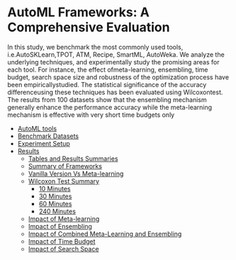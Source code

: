 # AutoML Frameworks: A Comprehensive Evaluation
In this study, we benchmark the most commonly used tools, i.e.AutoSKLearn,TPOT, ATM, Recipe, SmartML, AutoWeka.
We analyze the underlying techniques, and experimentally study the promising areas for each tool. For instance, the effect ofmeta-learning, ensembling, time budget, search space size and robustness of the optimization process have been empiricallystudied. The statistical significance of the accuracy differenceusing these techniques has been evaluated using Wilcoxontest. The results from 100 datasets show that the ensembling mechanism generally enhance the performance accuracy while the meta-learning mechanism is effective with very short time budgets only
* [AutoML tools](https://datasystemsgrouput.github.io/AutoMLBenchmarking/automltools)
* [Benchmark Datasets](https://datasystemsgrouput.github.io/AutoMLBenchmarking/datasets)
* [Experiment Setup](https://datasystemsgrouput.github.io/AutoMLBenchmarking/setup)
* [Results](https://datasystemsgrouput.github.io/AutoMLBenchmarking/results)
   * [Tables and Results Summaries](https://datasystemsgrouput.github.io/AutoMLBenchmarking/results#tables-and-results-summaries)
    * [Summary of Frameworks](https://datasystemsgrouput.github.io/AutoMLBenchmarking/results#summary-of-frameworks)
    * [Vanilla Version Vs Meta-learning](https://datasystemsgrouput.github.io/AutoMLBenchmarking/results#vanilla-version-vs-meta-learning)
    * [Wilcoxon Test Summary](https://datasystemsgrouput.github.io/AutoMLBenchmarking/results#wilcoxon-test-summary)
      * [10  Minutes](https://datasystemsgrouput.github.io/AutoMLBenchmarking/results#10-minutes)
      * [30  Minutes](https://datasystemsgrouput.github.io/AutoMLBenchmarking/results#30-minutes)
      * [60  Minutes](https://datasystemsgrouput.github.io/AutoMLBenchmarking/results#60-minutes)
      * [240  Minutes](https://datasystemsgrouput.github.io/AutoMLBenchmarking/results#240-minutes)
  * [Impact of Meta-learning](https://datasystemsgrouput.github.io/AutoMLBenchmarking/results#impact-of-meta-learning)
  * [Impact of Ensembling](https://datasystemsgrouput.github.io/AutoMLBenchmarking/results#impact-of-ensembling)
  * [Impact of Combined Meta-Learning and Ensembling](https://datasystemsgrouput.github.io/AutoMLBenchmarking/results#impact-of-combined-meta-learning-and-ensembling)
  * [Impact of Time Budget](https://datasystemsgrouput.github.io/AutoMLBenchmarking/results#impact-of-time-budget)
  * [Impact of Search Space](https://datasystemsgrouput.github.io/AutoMLBenchmarking/results#impact-of-search-space)

